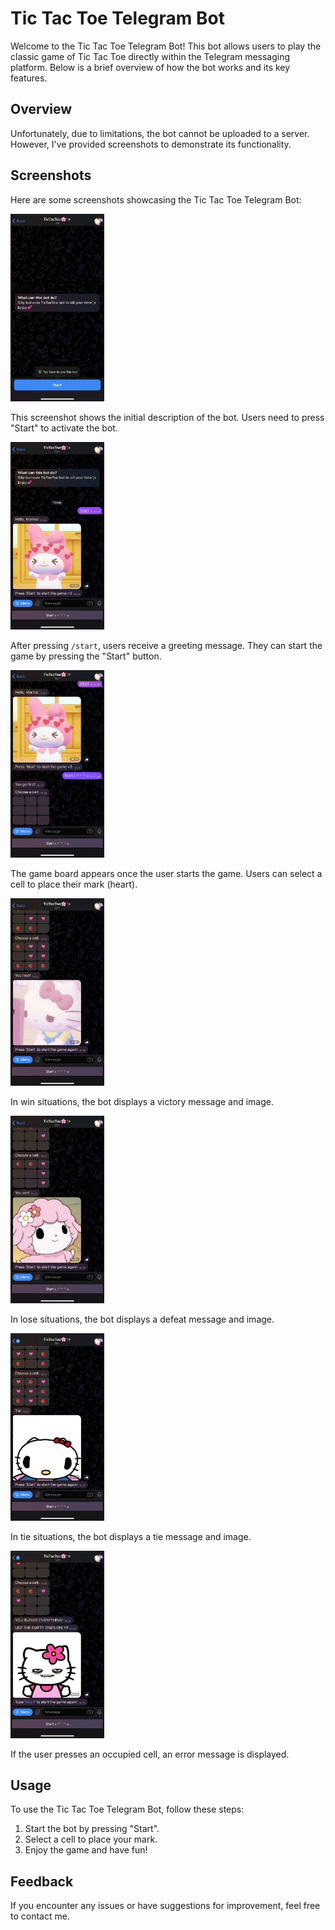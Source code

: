 # Tic Tac Toe Telegram Bot

Welcome to the Tic Tac Toe Telegram Bot! This bot allows users to play the classic game of Tic Tac Toe directly within the Telegram messaging platform. Below is a brief overview of how the bot works and its key features.

## Overview

Unfortunately, due to limitations, the bot cannot be uploaded to a server. However, I've provided screenshots to demonstrate its functionality.

## Screenshots

Here are some screenshots showcasing the Tic Tac Toe Telegram Bot:

<img src="Screen/scr1.jpg" alt="Description" height="300px" width="150px">

  This screenshot shows the initial description of the bot. Users need to press "Start" to activate the bot.
  
<img src="Screen/scr2.jpg" alt="Description" height="300px" width="150px">

  After pressing `/start`, users receive a greeting message. They can start the game by pressing the "Start" button.

<img src="Screen/scr3.jpg" alt="Description" height="300px" width="150px">

  The game board appears once the user starts the game. Users can select a cell to place their mark (heart).

<img src="Screen/scr4.jpg" alt="Description" height="300px" width="150px">

  In win situations, the bot displays a victory message and image.

<img src="Screen/scr5.jpg" alt="Description" height="300px" width="150px">

  In lose situations, the bot displays a defeat message and image.

<img src="Screen/scr6.jpg" alt="Description" height="300px" width="150px">

  In tie situations, the bot displays a tie message and image.

<img src="Screen/scr7.jpg" alt="Description" height="300px" width="150px">

  If the user presses an occupied cell, an error message is displayed.

## Usage

To use the Tic Tac Toe Telegram Bot, follow these steps:

1. Start the bot by pressing "Start".
2. Select a cell to place your mark.
3. Enjoy the game and have fun!

## Feedback

If you encounter any issues or have suggestions for improvement, feel free to contact me.
